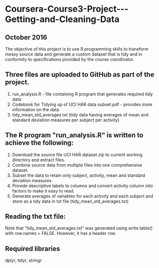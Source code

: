 # Coursera-Course3-Project---Getting-and-Cleaning-Data
October 2016
------------------------------------------------------
The objective of this project is to use R programming skills to transform messy source data and generate a custom dataset that is tidy and in conformity to specifications provided by the course coordinator. 

Three files are uploaded to GitHub as part of the project.
---------------------------
1. run_analysis.R - file containing R program that generates required tidy data
2. Codebook for Tidying up of UCI HAR data subset.pdf - provides more information on the data
3. tidy_mean_std_averages.txt (tidy data having averages of mean and standard deviation measures per subject per activity)

The R program "run_analysis.R" is written to achieve the following:
----------------------------
1. Download the source file UCI HAR dataset.zip to current working directory and extract files.
2. Combine source data from multiple files into one comprehensive dataset.
3. Subset the data to retain only subject, activity, mean and standard deviation measures
4. Provide descriptive labels to columns and convert activity column into factors to make it easy to read.
5. Generate averages of variables for each activity and each subject and store as a tidy data in txt file (tidy_mean_std_averages.txt)

Reading the txt file:
------------------
Note that "tidy_mean_std_averages.txt" was generated using write.table() with row.names = FALSE. However, it has a header row.

Required libraries
------------------
dplyr, tidyr, stringr
